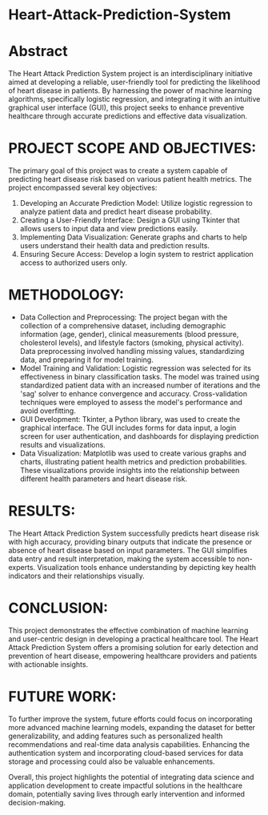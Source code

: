 # Heart-Attack-Prediction-System

# Abstract
The Heart Attack Prediction System project is an interdisciplinary initiative aimed at developing a reliable, user-friendly tool for predicting the likelihood of heart disease in patients. By harnessing the power of machine learning algorithms, specifically logistic regression, and integrating it with an intuitive graphical user interface (GUI), this project seeks to enhance preventive healthcare through accurate predictions and effective data visualization.

# PROJECT SCOPE AND OBJECTIVES:
The primary goal of this project was to create a system capable of predicting heart disease risk based on various patient health metrics. The project encompassed several key objectives:
1.	Developing an Accurate Prediction Model: Utilize logistic regression to analyze patient data and predict heart disease probability.
2.	Creating a User-Friendly Interface: Design a GUI using Tkinter that allows users to input data and view predictions easily.
3.	Implementing Data Visualization: Generate graphs and charts to help users understand their health data and prediction results.
4.	Ensuring Secure Access: Develop a login system to restrict application access to authorized users only.

# METHODOLOGY:
- Data Collection and Preprocessing: The project began with the collection of a comprehensive dataset, including demographic information (age, gender), clinical measurements (blood pressure, cholesterol levels), and lifestyle factors (smoking, physical activity). Data preprocessing involved handling missing values, standardizing data, and preparing it for model training.
- Model Training and Validation: Logistic regression was selected for its effectiveness in binary classification tasks. The model was trained using standardized patient data with an increased number of iterations and the 'sag' solver to enhance convergence and accuracy. Cross-validation techniques were employed to assess the model's performance and avoid overfitting.
- GUI Development: Tkinter, a Python library, was used to create the graphical interface. The GUI includes forms for data input, a login screen for user authentication, and dashboards for displaying prediction results and visualizations.
- Data Visualization: Matplotlib was used to create various graphs and charts, illustrating patient health metrics and prediction probabilities. These visualizations provide insights into the relationship between different health parameters and heart disease risk.

# RESULTS:
The Heart Attack Prediction System successfully predicts heart disease risk with high accuracy, providing binary outputs that indicate the presence or absence of heart disease based on input parameters. The GUI simplifies data entry and result interpretation, making the system accessible to non-experts. Visualization tools enhance understanding by depicting key health indicators and their relationships visually.

# CONCLUSION:
This project demonstrates the effective combination of machine learning and user-centric design in developing a practical healthcare tool. The Heart Attack Prediction System offers a promising solution for early detection and prevention of heart disease, empowering healthcare providers and patients with actionable insights.

# FUTURE WORK:
To further improve the system, future efforts could focus on incorporating more advanced machine learning models, expanding the dataset for better generalizability, and adding features such as personalized health recommendations and real-time data analysis capabilities. Enhancing the authentication system and incorporating cloud-based services for data storage and processing could also be valuable enhancements.

Overall, this project highlights the potential of integrating data science and application development to create impactful solutions in the healthcare domain, potentially saving lives through early intervention and informed decision-making.

